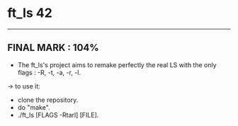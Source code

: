 # ft_ls 42

-----------------
FINAL MARK : 104%
-----------------

* The ft_ls's project aims to remake perfectly the real LS with the only flags : -R, -t, -a, -r, -l.

-> to use it:
   - clone the repository.
   - do "make".
   - ./ft_ls [FLAGS -Rtarl] [FILE].
